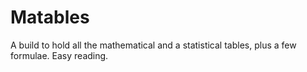 # Matables
A build to hold all the mathematical and a statistical tables, plus a few formulae. Easy reading.
